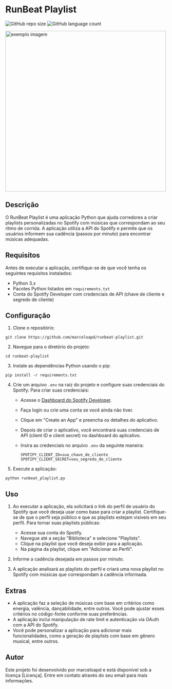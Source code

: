 # RunBeat Playlist

![GitHub repo size](https://img.shields.io/github/repo-size/marceloapd/runbeat-playlist?style=for-the-badge)
![GitHub language count](https://img.shields.io/github/languages/count/marceloapd/runbeat-playlist?style=for-the-badge)

<img src="https://i.pinimg.com/originals/e6/ef/60/e6ef60252e1a13ba001279c54f868ce0.gif" style="width:500px" alt="exemplo imagem">

## Descrição

O RunBeat Playlist é uma aplicação Python que ajuda corredores a criar playlists personalizadas no Spotify com músicas que correspondam ao seu ritmo de corrida. A aplicação utiliza a API do Spotify e permite que os usuários informem sua cadência (passos por minuto) para encontrar músicas adequadas.

## Requisitos

Antes de executar a aplicação, certifique-se de que você tenha os seguintes requisitos instalados:

- Python 3.x
- Pacotes Python listados em `requirements.txt`
- Conta do Spotify Developer com credenciais de API (chave de cliente e segredo de cliente)

## Configuração

1. Clone o repositório:

```
git clone https://github.com/marceloapd/runbeat-playlist.git
```

2. Navegue para o diretório do projeto:

```
cd runbeat-playlist
```

3. Instale as dependências Python usando o pip:

```
pip install -r requirements.txt
```

4. Crie um arquivo `.env` na raiz do projeto e configure suas credenciais do Spotify. Para criar suas credenciais:

   - Acesse o [Dashboard do Spotify Developer](https://developer.spotify.com/dashboard/).
   - Faça login ou crie uma conta se você ainda não tiver.
   - Clique em "Create an App" e preencha os detalhes do aplicativo.
   - Depois de criar o aplicativo, você encontrará suas credenciais de API (client ID e client secret) no dashboard do aplicativo.
   - Insira as credenciais no arquivo `.env` da seguinte maneira:

     ```
     SPOTIPY_CLIENT_ID=sua_chave_de_cliente
     SPOTIPY_CLIENT_SECRET=seu_segredo_de_cliente
     ```

5. Execute a aplicação:

```
python runbeat_playlist.py
```

## Uso

1. Ao executar a aplicação, ela solicitará o link do perfil de usuário do Spotify que você deseja usar como base para criar a playlist. Certifique-se de que o perfil seja público e que as playlists estejam visíveis em seu perfil. Para tornar suas playlists públicas:

   - Acesse sua conta do Spotify.
   - Navegue até a seção "Biblioteca" e selecione "Playlists".
   - Clique na playlist que você deseja exibir para a aplicação.
   - Na página da playlist, clique em "Adicionar ao Perfil".

2. Informe a cadência desejada em passos por minuto.
3. A aplicação analisará as playlists do perfil e criará uma nova playlist no Spotify com músicas que correspondam à cadência informada.

## Extras

- A aplicação faz a seleção de músicas com base em critérios como energia, valência, dançabilidade, entre outros. Você pode ajustar esses critérios no código-fonte conforme suas preferências.
- A aplicação inclui manipulação de rate limit e autenticação via OAuth com a API do Spotify.
- Você pode personalizar a aplicação para adicionar mais funcionalidades, como a geração de playlists com base em gênero musical, entre outros.

## Autor

Este projeto foi desenvolvido por marceloapd e está disponível sob a licença [Licença]. Entre em contato através do seu email para mais informações.
